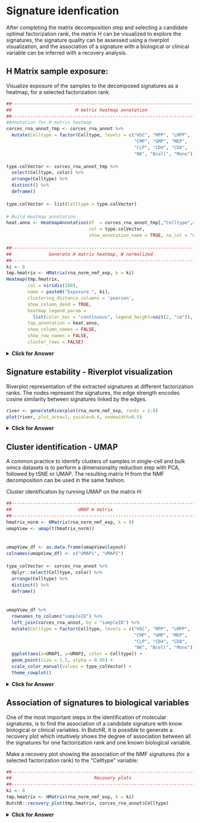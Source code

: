 # Signature idenfication

After completing the matrix decomposition step and selecting a candidate optimal factorization rank, the matrix H can be visualized to explore the signatures, the signature quality can be assessed using a riverplot visualization, and the association of a signature with a biological or clinical variable can be inferred with a recovery analysis.

## H Matrix sample exposure:  

Visualize exposure of the samples to the decomposed signatures as a heatmap, for a selected factorization rank.
  
  
```r
##----------------------------------------------------------------------------##
##                        H matrix heatmap annotation                         ##
##----------------------------------------------------------------------------##
#Annotation for H matrix heatmap
corces_rna_annot_tmp <- corces_rna_annot %>% 
  mutate(Celltype = factor(Celltype, levels = c("HSC", "MPP", "LMPP",
                                                "CMP", "GMP", "MEP",
                                                "CLP", "CD4", "CD8",
                                                "NK", "Bcell", "Mono")))

type.colVector <- corces_rna_annot_tmp %>% 
  select(Celltype, color) %>% 
  arrange(Celltype) %>% 
  distinct() %>% 
  deframe()

type.colVector <- list(Celltype = type.colVector)

# Build Heatmap annotation
heat.anno <- HeatmapAnnotation(df  = corces_rna_annot_tmp[,"Celltype",drop=FALSE],
                               col = type.colVector,
                               show_annotation_name = TRUE, na_col = "white")

##----------------------------------------------------------------------------##
##              Generate H matrix heatmap, W normalized                       ##
##----------------------------------------------------------------------------##
ki <- 8
tmp.hmatrix <- HMatrix(rna_norm_nmf_exp, k = ki)
Heatmap(tmp.hmatrix,
        col = viridis(100),
        name = paste0("Exposure ", ki),
        clustering_distance_columns = 'pearson',
        show_column_dend = TRUE,
        heatmap_legend_param = 
          list(color_bar = "continuous", legend_height=unit(2, "cm")),
        top_annotation = heat.anno,
        show_column_names = FALSE,
        show_row_names = FALSE,
        cluster_rows = FALSE)
```

<details>
<summary><b>Click for Answer</b></summary>
  
### H matrix for k= 2   
  <img src="figs/rna_Hmatrix_Wnorm-1.png" width="90%" />
  
### H matrix for k= 3   
  <img src="figs/rna_Hmatrix_Wnorm-2.png" width="90%" />
  
### H matrix for k= 4   
  <img src="figs/rna_Hmatrix_Wnorm-3.png" width="90%" />
  
### H matrix for k= 5   
  <img src="figs/rna_Hmatrix_Wnorm-4.png" width="90%" />
  
### H matrix for k= 6   
  <img src="figs/rna_Hmatrix_Wnorm-5.png" width="90%" />
  
### H matrix for k= 7   
  <img src="figs/rna_Hmatrix_Wnorm-6.png" width="90%" />
  
### H matrix for k= 8   
  <img src="figs/rna_Hmatrix_Wnorm-7.png" width="90%" />
  
### H matrix for k= 9   
  <img src="figs/rna_Hmatrix_Wnorm-8.png" width="90%" />
  
### H matrix for k= 10  
  <img src="figs/rna_Hmatrix_Wnorm-9.png" width="90%" />
</details>
  

## Signature estability - Riverplot visualization

Riverplot representation of the extracted signatures at different factorization ranks. The nodes represent the signatures, the edge strength encodes cosine similarity between signatures linked by the edges. 


```r
river <- generateRiverplot(rna_norm_nmf_exp, ranks = 2:8)
plot(river, plot_area=1, yscale=0.6, nodewidth=0.5)
```

<details>
<summary><b>Click for Answer</b></summary>
![](figs/rna_NMF_river-1.png)
</details>


## Cluster identification - UMAP

A common practice to identify clusters of samples in single-cell and bulk omics datasets is to perform a dimensionality reduction step with PCA, followed by tSNE or UMAP. The resulting matrix H from the NMF decomposition can be used in the same fashion.

Cluster identification by running UMAP on the matrix H:


```r
##----------------------------------------------------------------------------##
##                         UMAP H matrix                                      ##
##----------------------------------------------------------------------------##
hmatrix_norm <- HMatrix(rna_norm_nmf_exp, k = 8)
umapView <- umap(t(hmatrix_norm))


umapView_df <- as.data.frame(umapView$layout)
colnames(umapView_df) <- c("UMAP1", "UMAP2")

type_colVector <- corces_rna_annot %>% 
  dplyr::select(Celltype, color) %>% 
  arrange(Celltype) %>% 
  distinct() %>% 
  deframe()


umapView_df %>% 
  rownames_to_column("sampleID") %>% 
  left_join(corces_rna_annot, by = "sampleID") %>% 
  mutate(Celltype = factor(Celltype, levels = c("HSC", "MPP", "LMPP",
                                                "CMP", "GMP", "MEP",
                                                "CLP", "CD4", "CD8",
                                                "NK", "Bcell", "Mono"))) %>% 
  ggplot(aes(x=UMAP1, y=UMAP2, color = Celltype)) + 
  geom_point(size = 1.5, alpha = 0.95) + 
  scale_color_manual(values = type_colVector) +
  theme_cowplot()
```
<details>
<summary><b>Click for Answer</b></summary>

![](figs/umap_Hmatrix-1.png)
</details>

## Association of signatures to biological variables

One of the most important steps in the identification of molecular signatures, is to find the association of a candidate signature with know biological or clinical variables. In ButchR, it is possible to generate a recovery plot which intuitively shows the degree of association between all the signatures for one factorization rank and one known biological variable.

Make a recovery plot showing the association of the NMF signatures (for a selected factorization rank) to the "Celltype" variable:
  
  

```r
##----------------------------------------------------------------------------##
##                               Recovery plots                               ##
##----------------------------------------------------------------------------##
ki <- 8
tmp.hmatrix <- HMatrix(rna_norm_nmf_exp, k = ki)
ButchR::recovery_plot(tmp.hmatrix, corces_rna_annot$Celltype)
```


<details>
<summary><b>Click for Answer</b></summary>

### Recovery plots for k= 2
  <img src="figs/recovery-1.png" width="90%" />
  
### Recovery plots for k= 3
  <img src="figs/recovery-2.png" width="90%" />
  
### Recovery plots for k= 4
  <img src="figs/recovery-3.png" width="90%" />
  
### Recovery plots for k= 5
  <img src="figs/recovery-4.png" width="90%" />
  
### Recovery plots for k= 6
  <img src="figs/recovery-5.png" width="90%" />
  
### Recovery plots for k= 7
  <img src="figs/recovery-6.png" width="90%" />
  
### Recovery plots for k= 8
  <img src="figs/recovery-7.png" width="90%" />
  
### Recovery plots for k= 9
  <img src="figs/recovery-8.png" width="90%" />
  
### Recovery plots for k= 10
  <img src="figs/recovery-9.png" width="90%" />

</details>

